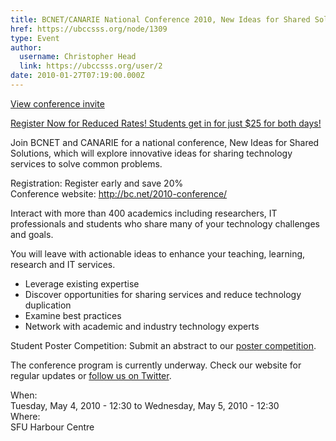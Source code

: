 ```yaml
---
title: BCNET/CANARIE National Conference 2010, New Ideas for Shared Solutions 
href: https://ubccsss.org/node/1309
type: Event
author:
  username: Christopher Head
  link: https://ubccsss.org/user/2
date: 2010-01-27T07:19:00.000Z
---
```


<div class="field field-name-body field-type-text-with-summary field-label-hidden"><div class="field-items"><div class="field-item even"><p><a href="http://bc.net/2010-conference/emails/2010-01.html">View conference invite</a></p>
<p><a href="http://www.regonline.ca/Checkin.asp?EventId=780307">Register Now for Reduced Rates! Students get in for just $25 for both days!</a></p>
<p>Join BCNET and CANARIE for a national conference, New Ideas for Shared<br>
Solutions, which will explore innovative ideas for sharing technology<br>
services to solve common problems.</p>
<p>Registration: Register early and save 20%<br>
Conference website: <a href="http://bc.net/2010-conference/">http://bc.net/2010-conference/</a></p>
<p>Interact with more than 400 academics including researchers, IT professionals and students who share many of your technology challenges and goals.</p>
<p>You will leave with actionable ideas to enhance your teaching, learning, research and IT services.</p>
<ul>
<li>Leverage existing expertise</li>
<li>Discover opportunities for sharing services and reduce technology duplication</li>
<li>Examine best practices</li>
<li>Network with academic and industry technology experts</li>
</ul>
<p>Student Poster Competition: Submit an abstract to our <a href="http://bc.net/2010-conference/poster.html">poster competition</a>.</p>
<p>The conference program is currently underway. Check our website for<br>
regular updates or <a href="https://twitter.com/bcnetcanarie10">follow us on Twitter</a>.</p>
</div></div></div><div class="field field-name-field-dates field-type-datetime field-label-above"><div class="field-label">When:&#xA0;</div><div class="field-items"><div class="field-item even"><span class="date-display-range"><span class="date-display-start">Tuesday, May 4, 2010 - 12:30</span> to <span class="date-display-end">Wednesday, May 5, 2010 - 12:30</span></span></div></div></div><div class="field field-name-field-location field-type-text field-label-above"><div class="field-label">Where:&#xA0;</div><div class="field-items"><div class="field-item even">SFU Harbour Centre</div></div></div>    <footer>
          </footer>